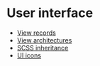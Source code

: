 # User interface

* [View records](view_records.md)
* [View architectures](view_architectures.md)
* [SCSS inheritance](scss_inheritance.md)
* [UI icons](icons.md)
